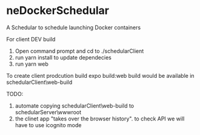 # neDockerSchedular
A Schedular to schedule launching  Docker containers

For client DEV build
1. Open command prompt and cd to ./schedularClient
2. run yarn install to update dependecies
3. run yarn web

To create client prodcution build 
 expo build:web
build would be available in schedularClient\web-build


TODO:
1. automate copying schedularClient\web-build to schedularServer\wwwroot
2. the clinet app "takes over the browser history". to check API we will have to use icognito mode 



